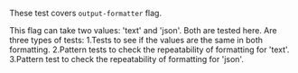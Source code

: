 These test covers `output-formatter` flag.

This flag can take two values: 'text' and 'json'. Both are tested here. Are three types of tests:
1.Tests to see if the values are the same in both formatting.
2.Pattern tests to check the repeatability of formatting for 'text'.
3.Pattern test to check the repeatability of formatting for 'json'.
